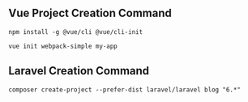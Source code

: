 ## Vue Project Creation Command

    npm install -g @vue/cli @vue/cli-init

    vue init webpack-simple my-app
## Laravel Creation Command
    composer create-project --prefer-dist laravel/laravel blog "6.*"
